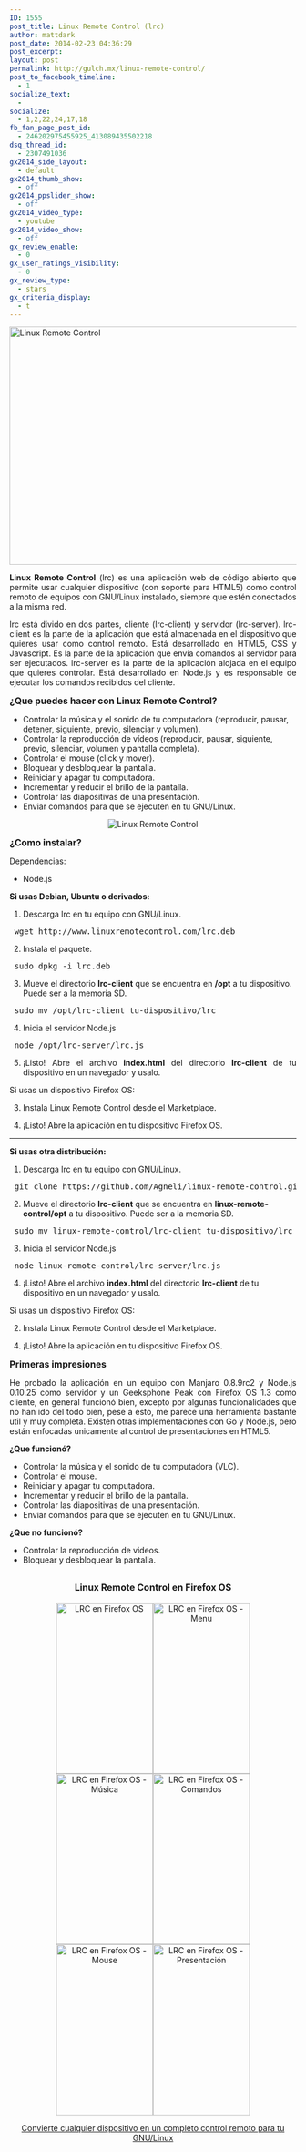 ```yaml
---
ID: 1555
post_title: Linux Remote Control (lrc)
author: mattdark
post_date: 2014-02-23 04:36:29
post_excerpt:
layout: post
permalink: http://gulch.mx/linux-remote-control/
post_to_facebook_timeline:
  - 1
socialize_text:
  - 
socialize:
  - 1,2,22,24,17,18
fb_fan_page_post_id:
  - 246202975455925_413089435502218
dsq_thread_id:
  - 2307491036
gx2014_side_layout:
  - default
gx2014_thumb_show:
  - off
gx2014_ppslider_show:
  - off
gx2014_video_type:
  - youtube
gx2014_video_show:
  - off
gx_review_enable:
  - 0
gx_user_ratings_visibility:
  - 0
gx_review_type:
  - stars
gx_criteria_display:
  - t
---
```

<img class="wp-image-1582 aligncenter" src="http://gulch.mx/wp-content/uploads/2014/02/mobile_devices_ubuntu.jpg" alt="Linux Remote Control" width="745" height="418" />
<p style="text-align: justify;"><strong>Linux Remote Control</strong> (lrc) es una aplicación web de código abierto que permite usar cualquier dispositivo (con soporte para HTML5) como control remoto de equipos con GNU/Linux instalado, siempre que estén conectados a la misma red.</p>
<p style="text-align: justify;">lrc está divido en dos partes, cliente (lrc-client) y servidor (lrc-server). lrc-client es la parte de la aplicación que está almacenada en el dispositivo que quieres usar como control remoto. Está desarrollado en HTML5, CSS y Javascript. Es la parte de la aplicación que envía comandos al servidor para ser ejecutados. lrc-server es la parte de la aplicación alojada en el equipo que quieres controlar. Está desarrollado en Node.js y es responsable de ejecutar los comandos recibidos del cliente.</p>
<span style="font-size: medium;"><strong>¿Que puedes hacer con Linux Remote Control?</strong></span>
<ul>
	<li>Controlar la música y el sonido de tu computadora (reproducir, pausar, detener, siguiente, previo, silenciar y volumen).</li>
	<li>Controlar la reproducción de vídeos (reproducir, pausar, siguiente, previo, silenciar, volumen y pantalla completa).</li>
	<li>Controlar el mouse (click y mover).</li>
	<li>Bloquear y desbloquear la pantalla.</li>
	<li>Reiniciar y apagar tu computadora.</li>
	<li>Incrementar y reducir el brillo de la pantalla.</li>
	<li>Controlar las diapositivas de una presentación.</li>
	<li>Enviar comandos para que se ejecuten en tu GNU/Linux.</li>
</ul>
<p style="text-align: center;"><img class=" wp-image-1561 aligncenter" src="http://gulch.mx/wp-content/uploads/2014/02/device.jpg" alt="Linux Remote Control" /></p>
<strong><span style="font-size: medium;">¿Como instalar?</span></strong>

Dependencias:
<ul>
	<li>Node.js</li>
</ul>
<strong>Si usas Debian, Ubuntu o derivados:</strong>
<ol>
	<li>Descarga lrc en tu equipo con GNU/Linux.</li>
</ol>
<pre prompt="$" lang="shell"> wget http://www.linuxremotecontrol.com/lrc.deb</pre>
<ol start="2">
	<li>Instala el paquete.</li>
</ol>
<pre prompt="$" lang="shell"> sudo dpkg -i lrc.deb</pre>
<ol start="3">
	<li>Mueve el directorio <strong>lrc-client</strong> que se encuentra en <strong>/opt</strong> a tu dispositivo. Puede ser a la memoria SD.</li>
</ol>
<pre prompt="$" lang="shell"> sudo mv /opt/lrc-client tu-dispositivo/lrc</pre>
<ol start="4">
	<li>Inicia el servidor Node.js</li>
</ol>
<pre prompt="$" lang="shell"> node /opt/lrc-server/lrc.js</pre>
<ol start="5">
	<li style="text-align: justify;">¡Listo! Abre el archivo <strong>index.html</strong> del directorio <strong>lrc-client</strong> de tu dispositivo en un navegador y usalo.</li>
</ol>
Si usas un dispositivo Firefox OS:
<ol start="3">
	<li>Instala Linux Remote Control desde el Marketplace.</li>
</ol>
<ol start="4">
	<li>¡Listo! Abre la aplicación en tu dispositivo Firefox OS.</li>
</ol>

<hr />

<strong>Si usas otra distribución:</strong>
<ol>
	<li>Descarga lrc en tu equipo con GNU/Linux.</li>
</ol>
<pre prompt="$" lang="shell"> git clone https://github.com/Agneli/linux-remote-control.git</pre>
<ol start="2">
	<li>Mueve el directorio <strong>lrc-client</strong> que se encuentra en <strong>linux-remote-control/</strong><strong>opt</strong> a tu dispositivo. Puede ser a la memoria SD.</li>
</ol>
<pre prompt="$" lang="shell"> sudo mv linux-remote-control/lrc-client tu-dispositivo/lrc</pre>
<ol start="3">
	<li>Inicia el servidor Node.js</li>
</ol>
<pre prompt="$" lang="shell"> node linux-remote-control/lrc-server/lrc.js</pre>
<ol start="4">
	<li>¡Listo! Abre el archivo <strong>index.html</strong> del directorio <strong>lrc-client</strong> de tu dispositivo en un navegador y usalo.</li>
</ol>
Si usas un dispositivo Firefox OS:
<ol start="2">
	<li>Instala Linux Remote Control desde el Marketplace.</li>
</ol>
<ol start="4">
	<li>¡Listo! Abre la aplicación en tu dispositivo Firefox OS.</li>
</ol>
<strong><span style="font-size: medium;">Primeras impresiones</span></strong>
<p style="text-align: justify;">He probado la aplicación en un equipo con Manjaro 0.8.9rc2 y Node.js 0.10.25 como servidor y un Geeksphone Peak con Firefox OS 1.3 como cliente, en general funcionó bien, excepto por algunas funcionalidades que no han ido del todo bien, pese a esto, me parece una herramienta bastante util y muy completa. Existen otras implementaciones con Go y Node.js, pero están enfocadas unicamente al control de presentaciones en HTML5.</p>
<strong>¿Que funcionó?</strong>
<ul>
	<li>Controlar la música y el sonido de tu computadora (VLC).</li>
	<li>Controlar el mouse.</li>
	<li>Reiniciar y apagar tu computadora.</li>
	<li>Incrementar y reducir el brillo de la pantalla.</li>
	<li>Controlar las diapositivas de una presentación.</li>
	<li>Enviar comandos para que se ejecuten en tu GNU/Linux.</li>
</ul>
<strong>¿Que no funcionó?</strong>
<ul>
	<li>Controlar la reproducción de videos.</li>
	<li>Bloquear y desbloquear la pantalla.</li>
</ul>
<h2 style="text-align: center;"><strong><span style="font-size: medium;">Linux Remote Control en Firefox OS</span></strong></h2>
<p style="text-align: center;"><img class="wp-image-1568 aligncenter" src="http://gulch.mx/wp-content/uploads/2014/02/2014-02-23-03-09-15.png" alt="LRC en Firefox OS" width="170" height="300" /><img class="wp-image-1569 aligncenter" src="http://gulch.mx/wp-content/uploads/2014/02/2014-02-23-03-07-20.png" alt="LRC en Firefox OS - Menu" width="170" height="300" /><img class="size-full wp-image-1570 aligncenter" src="http://gulch.mx/wp-content/uploads/2014/02/2014-02-23-03-07-48.png" alt="LRC en Firefox OS - Música" width="170" height="300" /><img class="size-full wp-image-1575 aligncenter" src="http://gulch.mx/wp-content/uploads/2014/02/2014-02-23-03-07-56.png" alt="LRC en Firefox OS - Comandos" width="170" height="300" /><img class=" size-full wp-image-1576 aligncenter" src="http://gulch.mx/wp-content/uploads/2014/02/2014-02-23-03-08-10.png" alt="LRC en Firefox OS - Mouse" width="170" height="300" /><img class=" size-full wp-image-1577 aligncenter" src="http://gulch.mx/wp-content/uploads/2014/02/2014-02-23-03-08-19.png" alt="LRC en Firefox OS - Presentación" width="170" height="300" /></p>
<p style="text-align: center;"><a title="Linux Remote Control" href="http://linuxremotecontrol.com">Convierte cualquier dispositivo en un completo control remoto para tu GNU/Linux</a></p>